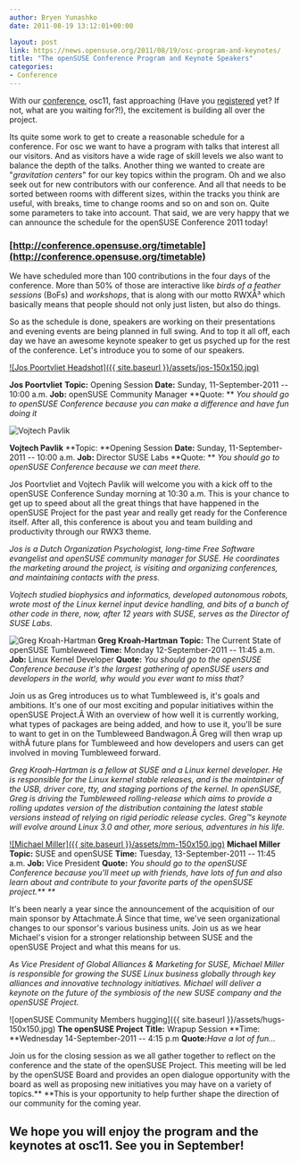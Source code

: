```yaml
---
author: Bryen Yunashko
date: 2011-08-19 13:12:01+00:00

layout: post
link: https://news.opensuse.org/2011/08/19/osc-program-and-keynotes/
title: "The openSUSE Conference Program and Keynote Speakers"
categories:
- Conference
---
```

With our [conference](https://news.opensuse.org/2011/08/15/osc11/), osc11, fast approaching (Have you [registered](http://conference.opensuse.org/register) yet? If not, what are you waiting for?!), the excitement is building all over the project.

Its quite some work to get to create a reasonable schedule for a conference. For osc we want to have a program with talks that interest all our visitors. And as visitors have a wide rage of skill levels we also want to balance the depth of the talks. Another thing we wanted to create are "_gravitation centers_" for our key topics within the program. Oh and we also seek out for new contributors with our conference. And all that needs to be sorted between rooms with different sizes, within the tracks you think are useful, with breaks, time to change rooms and so on and son on. Quite some parameters to take into account. That said, we are very happy that we can announce the schedule for the openSUSE Conference 2011 today!



### [http://conference.opensuse.org/timetable](http://conference.opensuse.org/timetable)



We have scheduled more than 100 contributions in the four days of the conference. More than 50% of those are interactive like _birds of a feather sessions_ (BoFs) and _workshops_, that is along with our motto RWXÂ³ which basically means that people should not only just listen, but also do things.

So as the schedule is done, speakers are working on their presentations and evening events are being planned in full swing. And to top it all off, each day we have an awesome keynote speaker to get us psyched up for the rest of the conference. Let's introduce you to some of our speakers.

<!-- more -->






[![Jos Poortvliet Headshot]({{ site.baseurl }}/assets/jos-150x150.jpg)](https://news.opensuse.org/2011/08/19/osc-program-and-keynotes/jos/)




**Jos Poortvliet**
**Topic:** Opening Session
**Date:** Sunday, 11-September-2011 -- 10:00 a.m.
**Job:** openSUSE Community Manager
**Quote: ** _You should go to openSUSE Conference because you can make a difference and have fun doing it_










![Vojtech Pavlik](/wp-content/uploads/2011/08/vojtech-236x300.jpg)




**Vojtech Pavlik**
**Topic: **Opening Session
**Date:** Sunday, 11-September-2011 -- 10:00 a.m.
**Job:** Director SUSE Labs
**Quote: ** _You should go to openSUSE Conference because we can meet there._





  

Jos Poortvliet and Vojtech Pavlik will welcome you with a kick off to the openSUSE Conference Sunday morning at 10:30 a.m. This is your chance to get up to speed about all the great things that have happened in the openSUSE Project for the past year and really get ready for the Conference itself. After all, this conference is about you and team building and productivity through our RWX3 theme.


_Jos is a Dutch Organization Psychologist, long-time Free Software evangelist and openSUSE community manager for SUSE. He coordinates the marketing around the project, is visiting and organizing conferences, and maintaining contacts with the press._




_Vojtech studied biophysics and informatics, developed autonomous robots, wrote most of the Linux kernel input device handling, and bits of a bunch of other code in there, now, after 12 years with SUSE, serves as the Director of SUSE Labs._






![Greg Kroah-Hartman](/wp-content/uploads/2011/08/gregkh.200-150x150.png)
**Greg Kroah-Hartman**
**Topic:** The Current State of openSUSE Tumbleweed
**Time:** Monday 12-September-2011 -- 11:45 a.m.
**Job:** Linux Kernel Developer
**Quote:** _You should go to the openSUSE Conference because it's the largest gathering of openSUSE users and developers in the world, why would you ever want to miss that?_


Join us as Greg introduces us to what Tumbleweed is, it's goals and ambitions. It's one of our most exciting and popular initiatives within the openSUSE Project.Â With an overview of how well it is currently working, what types of packages are being added, and how to use it, you'll be sure to want to get in on the Tumbleweed Bandwagon.Â Greg will then wrap up withÂ future plans for Tumbleweed and how developers and users can get involved in moving Tumbleweed forward.


_Greg Kroah-Hartman is a fellow at SUSE and a Linux kernel developer. He is responsible for the Linux kernel stable releases, and is the maintainer of the USB, driver core, tty, and staging portions of the kernel. In openSUSE, Greg is driving the Tumbleweed rolling-release which aims to provide a rolling updates version of the distribution containing the latest stable versions instead of relying on rigid periodic release cycles. Greg™s keynote will evolve around Linux 3.0 and other, more serious, adventures in his life._





[![Michael Miller]({{ site.baseurl }}/assets/mm-150x150.jpg)](https://news.opensuse.org/2011/08/19/osc-program-and-keynotes/mm/)
**Michael Miller**
**Topic:** SUSE and openSUSE
**Time:** Tuesday, 13-September-2011 -- 11:45 a.m.
**Job:** Vice President
**Quote:** _You should go to the openSUSE Conference because you'll meet up with friends, have lots of fun and also learn about and contribute to your favorite parts of the openSUSE project.** **_




It's been nearly a year since the announcement of the acquisition of our main sponsor by Attachmate.Â Since that time, we've seen organizational changes to our sponsor's various business units. Join us as we hear Michael's vision for a stronger relationship between SUSE and the openSUSE Project and what this means for us.



_As Vice President of Global Alliances & Marketing for SUSE, Michael Miller is responsible for growing the SUSE Linux business globally through key alliances and innovative technology initiatives. Michael will deliver a keynote on the future of the symbiosis of the new SUSE company and the openSUSE Project._






![openSUSE Community Members hugging]({{ site.baseurl }}/assets/hugs-150x150.jpg)
**The openSUSE Project**
**Title:** Wrapup Session
**Time: **Wednesday 14-September-2011 -- 4:15 p.m
**Quote:**_Have a lot of fun..._




Join us for the closing session as we all gather together to reflect on the conference and the state of the openSUSE Project. This meeting will be led by the openSUSE Board and provides an open dialogue opportunity with the board as well as proposing new initiatives you may have on a variety of topics.** **This is your opportunity to help further shape the direction of our community for the coming year.



## We hope you will enjoy the program and the keynotes at osc11. See you in September!

		
